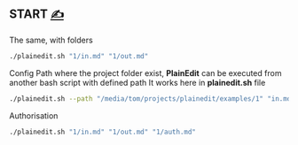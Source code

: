 
## START [<span style='font-size:20px;'>&#x270D;</span>](https://github.com/plainedit/examples/edit/main/DOCS/START.md)


The same, with folders
```bash
./plainedit.sh "1/in.md" "1/out.md" 
```

Config Path where the project folder exist, **PlainEdit** can be executed from another bash script with defined path
It works here in **plainedit.sh** file
```bash
./plainedit.sh --path "/media/tom/projects/plainedit/examples/1" "in.md" "out.md"
```

Authorisation
```bash
./plainedit.sh "1/in.md" "1/out.md" "1/auth.md"
```